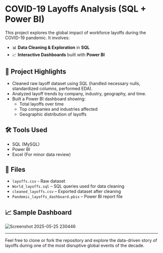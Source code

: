 # COVID-19 Layoffs Analysis (SQL + Power BI)

This project explores the global impact of workforce layoffs during the COVID-19 pandemic. It involves:

- 📊 **Data Cleaning & Exploration** in **SQL**
- 📈 **Interactive Dashboards** built with **Power BI**

## 📌 Project Highlights
- Cleaned raw layoff dataset using SQL (handled necessary nulls, standardized columns, performed EDA).
- Analyzed layoff trends by company, industry, geography, and time.
- Built a Power BI dashboard showing:
  - Total layoffs over time
  - Top companies and industries affected
  - Geographic distribution of layoffs

## 🛠 Tools Used
- SQL (MySQL)
- Power BI
- Excel (For minor data review)

## 📂 Files
- `layoffs.csv` - Raw dataset
- `World_layoffs.sql` – SQL queries used for data cleaning
- `cleaned_layoffs.csv` – Exported dataset after cleaning
- `Pandemic_layoffs_dashboard.pbix` – Power BI report file

## 📈 Sample Dashboard
![Screenshot 2025-05-25 230446](https://github.com/user-attachments/assets/1acfbfab-c447-4fa1-a250-299b1c0fc1d9)

---

Feel free to clone or fork the repository and explore the data-driven story of layoffs during one of the most disruptive global events of the decade.
